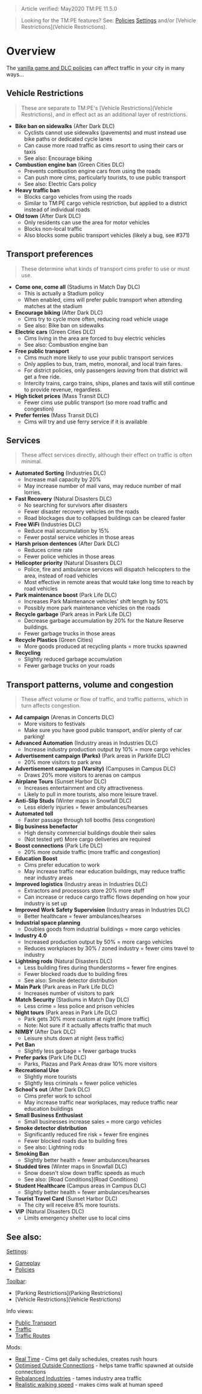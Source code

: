 > Article verified: May2020 TM:PE 11.5.0

> Looking for the TM:PE features? See: [Policies](Policies) [Settings](Settings) and/or [Vehicle Restrictions](Vehicle Restrictions).

# Overview

The [vanilla game and DLC policies](https://skylines.paradoxwikis.com/Policies) can affect traffic in your city in many ways...

## Vehicle Restrictions

> These are separate to TM:PE's [Vehicle Restrictions](Vehicle Restrictions), and in effect act as an additional layer of restrictions.

* **Bike ban on sidewalks** (After Dark DLC)
    * Cyclists cannot use sidewalks (pavements) and must instead use bike paths or dedicated cycle lanes
    * Can cause more road traffic as cims resort to using their cars or taxis
    * See also: Encourage biking
* **Combustion engine ban** (Green Cities DLC)
    * Prevents combustion engine cars from using the roads
    * Can push more cims, particularly tourists, to use public transport
    * See also: Electric Cars policy
* **Heavy traffic ban**
    * Blocks cargo vehicles from using the roads
    * Similar to TM:PE cargo vehicle restriction, but applied to a district instead of individual roads
* **Old town** (After Dark DLC)
    * Only residents can use the area for motor vehicles
    * Blocks non-local traffic
    * Also blocks some public transport vehicles (likely a bug, see #371)

## Transport preferences

> These determine what kinds of transport cims prefer to use or must use.

* **Come one, come all** (Stadiums in Match Day DLC)
    * This is actually a Stadium policy
    * When enabled, cims will prefer public transport when attending matches at the stadium
* **Encourage biking** (After Dark DLC)
    * Cims try to cycle more often, reducing road vehicle usage
    * See also: Bike ban on sidewalks
* **Electric cars** (Green Cities DLC)
    * Cims living in the area are forced to buy electric vehicles
    * See also: Combustion engine ban
* **Free public transport**
    * Cims much more likely to use your public transport services
    * Only applies to bus, tram, metro, monorail, and local train fares.
    * For district policies, only passengers _leaving_ from that district will get a free ride.
    * Intercity trains, cargo trains, ships, planes and taxis will still continue to provide revenue, regardless.
* **High ticket prices** (Mass Transit DLC)
    * Fewer cims use public transport (so more road traffic and congestion)
* **Prefer ferries** (Mass Transit DLC)
    * Cims will try and use ferry service if it is available

## Services

> These affect services directly, although their effect on traffic is often minimal.

* **Automated Sorting** (Industries DLC)
    * Increase mail capacity by 20%
    * May increase number of mail vans,  may reduce number of mail lorries.
* **Fast Recovery** (Natural Disasters DLC)
    * No searching for survivors after disasters
    * Fewer disaster recovery vehicles on the roads
    * Road blockages due to collapsed buildings can be cleared faster
* **Free WiFi** (Industries DLC)
    * Reduce mail accumulation by 15%
    * Fewer postal service vehicles in those areas
* **Harsh prison dentences** (After Dark DLC)
    * Reduces crime rate
    * Fewer police vehicles in those areas
* **Helicopter priority** (Natural Disasters DLC)
    * Police, fire and ambulance services will dispatch helicopters to the area, instead of road vehicles
    * Most effective in remote areas that would take long time to reach by road vehicles
* **Park maintenance boost** (Park Life DLC)
    * Increases Park Maintenance vehicles' shift length by 50%
    * Possibly more park maintenance vehicles on the roads
* **Recycle garbage** (Park areas in Park Life DLC)
    * Decrease garbage accumulation by 20% for the Nature Reserve buildings.
    * Fewer garbage trucks in those areas
* **Recycle Plastics** (Green Cities)
    * More goods produced at recycling plants = more trucks spawned
* **Recycling**
    * Slightly reduced garbage accumulation
    * Fewer garbage trucks on your roads

## Transport patterns, volume and congestion

> These affect volume or flow of traffic, and traffic patterns, which in turn affects congestion.

* **Ad campaign** (Arenas in Concerts DLC)
    * More visitors to festivals
    * Make sure you have good public transport, and/or plenty of car parking!
* **Advanced Automation** (Industry areas in Industries DLC)
    * Increase industry production output by 10% = more cargo vehicles
* **Advertisement campaign (Parks)** (Park areas in Parklife DLC)
    * 20% more visitors to park area
* **Advertisement campaign (Varsity)** (Campuses in Campus DLC)
    * Draws 20% more visitors to arenas on campus
* **Airplane Tours** (Sunset Harbor DLC)
    * Increases entertainment and city attractiveness
    * Likely to pull in more tourists, also more leisure travel.
* **Anti-Slip Studs** (Winter maps in Snowfall DLC)
    * Less elderly injuries = fewer ambulances/hearses
* **Automated toll**
    * Faster passage through toll booths (less congestion)
* **Big business benefactor**
    * High density commercial buildings double their sales
    * (Not tested yet) More cargo deliveries are required
* **Boost connections** (Park Life DLC)
    * 20% more outside traffic (more traffic and congestion)
* **Education Boost**
    * Cims prefer education to work
    * May increase traffic near education buildings, may reduce traffic near industry areas
* **Improved logistics** (Industry areas in Industries DLC)
    * Extractors and processors store 20% more stuff
    * Can increase or reduce cargo traffic flows depending on how your industry is set up
* **Improved Work Safety Supervision** (Industry areas in Industries DLC)
    * Better healthcare = fewer ambulances/hearses
* **Industrial space planning**
    * Doubles goods from industrial buildings = more cargo vehicles
* **Industry 4.0**
    * Increased production output by 50% = more cargo vehicles
    * Reduces workplaces by 30% / zoned industry = fewer cims travel to industry
* **Lightning rods** (Natural Disasters DLC)
    * Less building fires during thunderstorms = fewer fire engines
    * Fewer blocked roads due to building fires
    * See also: Smoke detector distribution
* **Main Park** (Park areas in Park Life DLC)
    * Increases number of visitors to park
* **Match Security** (Stadiums in Match Day DLC)
    * Less crime = less police and prison vehicles
* **Night tours** (Park areas in Park Life DLC)
    * Park gets 30% more custom at night (more traffic)
    * Note: Not sure if it actually affects traffic that much
* **NIMBY** (After Dark DLC)
    * Leisure shuts down at night (less traffic)
* **Pet Ban**
    * Slightly less garbage = fewer garbage trucks
* **Prefer parks** (Park Life DLC)
    * Parks, Plazas and Park Areas draw 10% more visitors
* **Recreational Use**
    * Slightly more tourists
    * Slightly less criminals = fewer police vehicles
* **School's out** (After Dark DLC)
    * Cims prefer work to school
    * May increase traffic near workplaces, may reduce traffic near education buildings
* **Small Business Enthusiast**
    * Small businesses increase sales = more cargo vehicles
* **Smoke detector distribution**
    * Significantly reduced fire risk = fewer fire engines
    * Fewer blocked roads due to building fires
    * See also: Lightning rods
* **Smoking Ban**
    * Slightly better health = fewer ambulances/hearses
* **Studded tires** (Winter maps in Snowfall DLC)
    * Snow doesn't slow down traffic speeds as much
    * See also: [Road Conditions](Road Conditions)
* **Student Healthcare** (Campus areas in Campus DLC)
    * Slightly better health = fewer ambulances/hearses
* **Tourist Travel Card** (Sunset Harbor DLC)
    * The city will receive 8% more tourists. 
* **VIP** (Natural Disasters DLC)
    * Limits emergency shelter use to local cims

## See also:

[Settings](Settings):

* [Gameplay](Gameplay)
* [Policies](Policies)

[Toolbar](Toolbar):

* [Parking Restrictions](Parking Restrictions)
* [Vehicle Restrictions](Vehicle Restrictions)

Info views:

* [Public Transport](./Public-Transport-Info-View)
* [Traffic](./Traffic-Info-View)
* [Traffic Routes](./Traffic-Routes-Info-View)

Mods:

* [Real Time](https://steamcommunity.com/sharedfiles/filedetails/?id=1420955187) - Cims get daily schedules, creates rush hours
* [Optimised Outside Connections](https://steamcommunity.com/sharedfiles/filedetails/?id=1721492498) - helps tame traffic spawned at outside connections
* [Rebalanced Industries](https://steamcommunity.com/sharedfiles/filedetails/?id=1562650024) - tames industry area traffic
* [Realistic walking speed](https://steamcommunity.com/sharedfiles/filedetails/?id=1412844620) - makes cims walk at human speed
